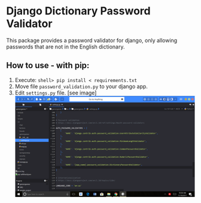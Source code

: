 # Django Dictionary Password Validator
This package provides a password validator for django, only allowing passwords that are not in the English dictionary.


## How to use - with pip:

1. Execute: `shell> pip install < requirements.txt`
2. Move file `password_validation.py` to your django app.
3. Edit `settings.py` file. [see image]
![django-settings](https://raw.githubusercontent.com/gamergames123/django-dictionary-password-validator/master/Screenshot%20(47).png)
